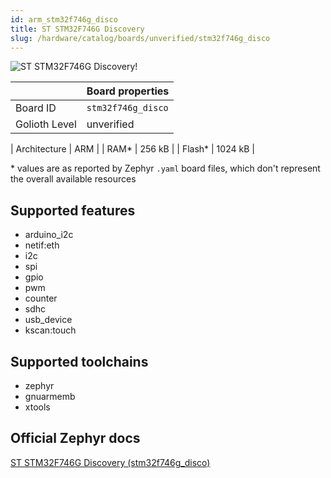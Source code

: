 ```yaml
---
id: arm_stm32f746g_disco
title: ST STM32F746G Discovery
slug: /hardware/catalog/boards/unverified/stm32f746g_disco
---
```


[//]: # (This is an auto-generated file, do not edit! Changes to it will be lost upon re-generation)

![ST STM32F746G Discovery!](/img/boards/arm/stm32f746g_disco.jpg "ST STM32F746G Discovery")

|                | Board properties     |
| -------------  | -------------------- |
| Board ID       | `stm32f746g_disco` |
| Golioth Level  | unverified       |

| Architecture   | ARM |
| RAM*           | 256 kB |
| Flash*         | 1024 kB |

\* values are as reported by Zephyr `.yaml` board files, which don't represent the overall available resources



## Supported features

* arduino_i2c
* netif:eth
* i2c
* spi
* gpio
* pwm
* counter
* sdhc
* usb_device
* kscan:touch

## Supported toolchains

* zephyr
* gnuarmemb
* xtools

## Official Zephyr docs

[ST STM32F746G Discovery (stm32f746g_disco)](https://docs.zephyrproject.org/latest/boards/arm/stm32f746g_disco/doc/index.html)
